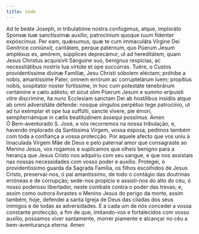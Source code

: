 ```yaml
---
title: todo
---
```

<div class="container-fluid">
<div class="row">
<div class="dropcap text-justify">
Ad te beáte Joseph, in tribulatióne nostra confúgimus, atque, imploráto Sponsæ tuæ sanctíssimæ auxílio, patrocínium quoque tuum fidenter expóscimus. Per eam, quǽsumus, quæ te cum immaculáta Vírgine Dei Genitríce coniúnxit, caritátem, perque patérnum, quo Púerum Jesum ampléxus es, amórem, súpplices deprecámur, ut ad hereditátem, quam Jesus Christus acquisívit Sánguine suo, benígnus respícias, ac necessitátibus nostris tua virtúte et ope succúrras. Tuére, o Custos providentíssime divínæ Famíliæ, Jesu Christi sóbolem eléctam; próhibe a nobis, amantíssime Pater, omnem errórum ac corruptelárum luem; propítius nobis, sospítator noster fortíssime, in hoc cum potestáte tenebrárum certámine e cælo adésto; et sicut olim Púerum Jesum e summo eripuísti vitre discrímine, ita nunc Ecclesiam sanctam Dei ab hostílibus insídiis atque ab omni adversitáte défende: nosque síngulos perpétuo tege patrocínio, ut ad tui exémplar et ope tua suffúlti, sancte vívere, pie émori, sempiternámque in cælis beatitúdinem ássequi possímus. Amen
</div>
<div class="dropcap text-justify">
Ó Bem-aventurado S. José, a vós recorremos na nossa tribulação, e, havendo implorado da Santíssima Virgem, vossa esposa, pedimos também com toda a confiança a vossa protecção. Por aquele afecto que vos uniu à Imaculada Virgem Mãe de Deus e pelo paternal amor que consagraste ao Menino Jesus, vos rogamos e suplicamos que olheis benigno para a herança que Jesus Cristo nos adquiriu com seu sangue, e que nos assistais nas nossas necessidades com vosso poder e auxílio. Protegei, ó providentíssimo guarda da Sagrada Família, os filhos escolhidos de Jesus Cristo, preservai-nos, ó pai amantíssimo, de todo o contágio das doutrinas erróneas e de corrupção; sede-nos propício e assisti-nos do alto do céu, ó nosso poderoso libertador, neste combate contra o poder das trevas; e, assim como outrora livrastes o Menino Jesus do perigo da morte, assim também, hoje, defendei a santa Igreja de Deus das ciladas dos seus inimigos e de todas as adversidades. E a cada um de nós concedei a vossa constante protecção, a fim de que, imitando-vos e fortalecidos com vosso auxílio, possamos viver santamente, morrer piamente e alcançar no céu a bem-aventurança eterna. Amen
</div>
</div>
</div>
